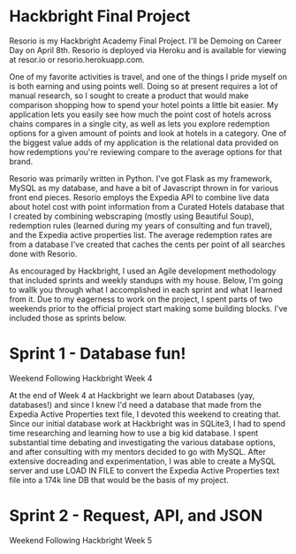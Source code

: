 Hackbright Final Project
============

Resorio is my Hackbright Academy Final Project.  I'll be Demoing on Career Day on April 8th.  Resorio is deployed via Heroku and is available for viewing at resor.io or resorio.herokuapp.com.

One of my favorite activities is travel, and one of the things I pride myself on is both earning and using points well.  Doing so at present requires a lot of manual research, so I sought to create a product that would make comparison shopping how to spend your hotel points a little bit easier.  My application lets you easily see how much the point cost of hotels across chains compares in a single city, as well as lets you explore redemption options for a given amount of points and look at hotels in a category.  One of the biggest value adds of my application is the relational data provided on how redemptions you're reviewing compare to the average options for that brand.

Resorio was primarily written in Python.  I've got Flask as my framework, MySQL as my database, and have a bit of Javascript thrown in for various front end pieces.  Resorio employs the Expedia API to combine live data about hotel cost with point information from a Curated Hotels database that I created by combining webscraping (mostly using Beautiful Soup), redemption rules (learned during my years of consulting and fun travel), and the Expedia active properties list.  The average redemption rates are from a database I've created that caches the cents per point of all searches done with Resorio.

As encouraged by Hackbright, I used an Agile development methodology that included sprints and weekly standups with my house.  Below, I'm going to wallk you through what I accomplished in each sprint and what I learned from it.  Due to my eagerness to work on the project, I spent parts of two weekends prior to the official project start making some building blocks.  I've included those as sprints below.

Sprint 1 - Database fun!
============
Weekend Following Hackbright Week 4

At the end of Week 4 at Hackbright we learn about Databases (yay, databases!) and since I knew I'd need a database that made from the Expedia Active Properties text file, I devoted this weekend to creating that.  Since our initial database work at Hackbright was in SQLite3, I had to spend time researching and learning how to use a big kid database.  I spent substantial time debating and investigating the various database options, and after consulting with my mentors decided to go with MySQL.  After extensive docreading and experimentation, I was able to create a MySQL server and use LOAD IN FILE to convert the Expedia Active Properties text file into a 174k line DB that would be the basis of my project.

Sprint 2 - Request, API, and JSON
============
Weekend Following Hackbright Week 5